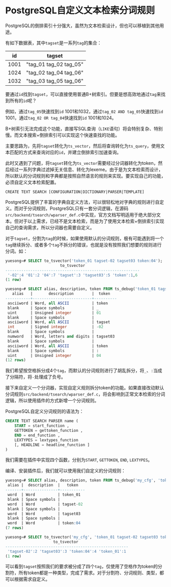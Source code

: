 # PostgreSQL自定义文本检索分词规则

PostgreSQL的倒排索引十分强大，虽然为文本检索设计，但也可以移植到其他用途。

有如下数据表，其中`tagset`是一系列`tag`的集合：

|id|tagset|
|-|-|
|1001|"tag_01 tag_02 tag_05"|
|1024|"tag_02 tag_04 tag_06"|
|1032|"tag_03 tag_05 tag_06"|

要通过`id`找到`tagset`，可以直接使用普通B+树索引。但要是想高效地通过`tag`来找到所有的`id`呢？

例如，通过`tag_05`快速找到`id` 1001和1032，通过`tag_02 AND tag_05`快速找到`id` 1001，通过`tag_02 OR tag_04`快速找到`id` 1001和1024。

B+树索引无法完成这个功能，直接写SQL查询（`LIKE`语句）将会特别复杂、特别慢。而文本搜索+倒排索引可以实现这个快速查找的功能。

主要思路为，先将`tagset`转化为`ts_vector`，然后将查询转化为`ts_query`，使用文本匹配的方式来查询对应的`id`，并建立倒排索引加速查询。

此时又遇到了问题，将`tagset`转化为`ts_vector`需要经过分词器转化为token，然后经过一系列字典过滤掉无关信息、转化为lexeme。由于是为文本检索而设计，所以默认的分词规则和字典都是按照自然语言的规则来实现。要实现自己的功能，必须自定义文本检索配置。

`CREATE TEXT SEARCH [CONFIGURATION|DICTIONARY|PARSER|TEMPLATE]`

PostgreSQL提供了丰富的字典自定义方法，可以很轻松地对字典的规则进行自定义。而对于分词规则，PostgreSQL只有一套分词逻辑，在源码`src/backend/tsearch/wparser_def.c`中实现，官方文档写明适用于绝大部分文本。但对于以上需求，已经不是文本检索，而是为了使用文本检索+倒排索引实现自己的查询需求，所以分词器也需要自定义。

对于`tagset`，分割为`tag`的时候，如果使用默认的分词规则，极有可能遇到将一个`tag`继续拆分、或者多个`tag`不拆分的错误，也就是没有按照我们想要的规则进行分词。如：

```sql
yuesong=# SELECT to_tsvector('token_01 tagset-02 tagset03 token:04');
                        to_tsvector                        
-----------------------------------------------------------
 '-02':4 '01':2 '04':7 'tagset':3 'tagset03':5 'token':1,6
(1 row)

yuesong=# SELECT alias, description, token FROM ts_debug('token_01 tagset-02 tagset03 token:04');
   alias   |       description        |  token   
-----------+--------------------------+----------
 asciiword | Word, all ASCII          | token
 blank     | Space symbols            | _
 uint      | Unsigned integer         | 01
 blank     | Space symbols            |  
 asciiword | Word, all ASCII          | tagset
 int       | Signed integer           | -02
 blank     | Space symbols            |  
 numword   | Word, letters and digits | tagset03
 blank     | Space symbols            |  
 asciiword | Word, all ASCII          | token
 blank     | Space symbols            | :
 uint      | Unsigned integer         | 04
(12 rows)
```

我们希望按空格拆分成4个`tag`，而默认的分词规则进行了胡乱拆分，将`_`、`:`当成了分隔符，将`-`处理成了负号。

接下来自定义一个分词器，实现自定义规则拆分token的功能。如果直接改动默认分词规则`src/backend/tsearch/wparser_def.c`，将会影响到正常文本检索的分词逻辑，所以使用插件的方式新增一个分词规则。

PostgreSQL自定义分词规则的语法为：

```sql
CREATE TEXT SEARCH PARSER name (
    START = start_function ,
    GETTOKEN = gettoken_function ,
    END = end_function ,
    LEXTYPES = lextypes_function
    [, HEADLINE = headline_function ]
)
```

我们需要在插件中实现四个函数，分别为`START`, `GETTOKEN`, `END`, `LEXTYPES`。

编译、安装插件后，我们就可以使用我们自定义的分词规则：

```sql
yuesong=# SELECT alias, description, token FROM ts_debug('my_cfg', 'token_01 tagset-02 tagset03 token:04');
 alias |  description  |   token   
-------+---------------+-----------
 word  | Word          | token_01
 blank | Space symbols |  
 word  | Word          | tagset-02
 blank | Space symbols |  
 word  | Word          | tagset03
 blank | Space symbols |  
 word  | Word          | token:04
(7 rows)

yuesong=# SELECT to_tsvector('my_cfg', 'token_01 tagset-02 tagset03 token:04');
                     to_tsvector                      
------------------------------------------------------
 'tagset-02':2 'tagset03':3 'token:04':4 'token_01':1
(1 row)
```

可以看到`tagset`按照我们的要求被分成了四个`tag`，仅使用了空格作为token的分割符，所有token都是一种类型，完成了需求。对于分割符、分词规则、类型，都可以根据需求自定义。
